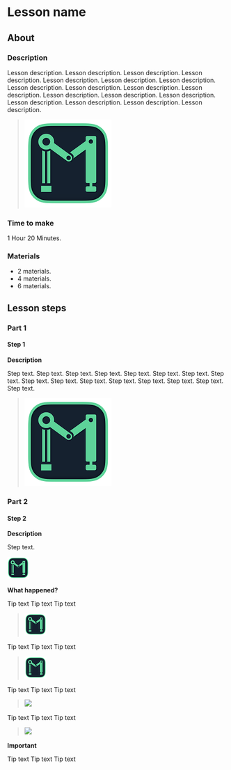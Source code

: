 # Lesson name

## About

### Description

Lesson description. Lesson description. Lesson description.
Lesson description. Lesson description. Lesson description.
Lesson description. Lesson description. Lesson description.
Lesson description. Lesson description. Lesson description.
Lesson description. Lesson description. Lesson description.
Lesson description. Lesson description. Lesson description.

> ![](course/assets/lesson1/image.png)

### Time to make

1 Hour 20 Minutes.

### Materials

- 2 materials.
- 4 materials.
- 6 materials.

## Lesson steps

### Part 1

#### Step 1

**Description**

Step text. Step text. Step text. Step text. 
Step text. Step text. Step text. Step text. 
Step text. Step text. Step text. Step text. 
Step text. Step text. Step text. Step text. 

> ![](course/assets/lesson1/image.png)

### Part 2

#### Step 2

**Description**

Step text.

![](course/assets/lesson1/steps/step2/image.png)


**What happened?**

Tip text Tip text Tip text
> ![](course/assets/lesson1/steps/step2/tips/tip1/image1.png)

Tip text Tip text Tip text
> ![](course/assets/lesson1/steps/step2/tips/tip1/image2.png)

Tip text Tip text Tip text
> ![](course/assets/lesson1/steps/step2/tips/tip1/image3.png)

Tip text Tip text Tip text
> ![](course/assets/lesson1/steps/step2/tips/tip1/image4.png)

**Important**

Tip text Tip text Tip text
